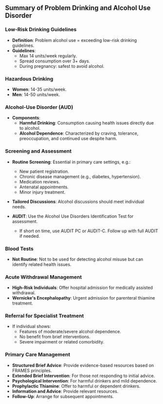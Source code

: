 ## Summary of Problem Drinking and Alcohol Use Disorder

### Low-Risk Drinking Guidelines
- **Definition**: Problem alcohol use = exceeding low-risk drinking guidelines.
- **Guidelines**:
  - Max 14 units/week regularly.
  - Spread consumption over 3+ days.
  - During pregnancy: safest to avoid alcohol.

### Hazardous Drinking
- **Women**: 14-35 units/week.
- **Men**: 14-50 units/week.

### Alcohol-Use Disorder (AUD)
- **Components**:
  - **Harmful Drinking**: Consumption causing health issues directly due to alcohol.
  - **Alcohol Dependence**: Characterized by craving, tolerance, preoccupation, and continued use despite harm.

### Screening and Assessment
- **Routine Screening**: Essential in primary care settings, e.g.:
  - New patient registration.
  - Chronic disease management (e.g., diabetes, hypertension).
  - Medication reviews.
  - Antenatal appointments.
  - Minor injury treatment.
  
- **Tailored Discussions**: Alcohol discussions should meet individual needs.
- **AUDIT**: Use the Alcohol Use Disorders Identification Test for assessment.
  - If short on time, use AUDIT PC or AUDIT-C. Follow up with full AUDIT if needed.

### Blood Tests
- **Not Routine**: Not to be used for detecting alcohol misuse but can identify related health issues.

### Acute Withdrawal Management
- **High-Risk Individuals**: Offer hospital admission for medically assisted withdrawal.
- **Wernicke's Encephalopathy**: Urgent admission for parenteral thiamine treatment.

### Referral for Specialist Treatment
- If individual shows:
  - Features of moderate/severe alcohol dependence.
  - No benefit from brief interventions.
  - Severe impairment or related comorbidity.

### Primary Care Management
- **Structured Brief Advice**: Provide evidence-based resources based on FRAMES principles.
- **Extended Brief Intervention**: For those not responding to initial advice.
- **Psychological Intervention**: For harmful drinkers and mild dependence.
- **Prophylactic Thiamine**: Offer to harmful or dependent drinkers.
- **Information and Advice**: Provide relevant resources.
- **Follow-Up**: Arrange for subsequent appointments.
